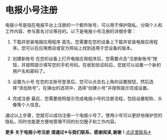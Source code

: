 # 电报小号注册

电报小号是指在电报平台上注册的一个额外账号，可以用于保护隐私、分隔个人和工作内容、参与匿名讨论等目的。以下是电报小号注册的详细步骤：

1. 下载并安装电报应用程序
   首先，您需要在您的设备上下载并安装电报应用程序。您可以在应用商店或官方网站上找到适用于您设备的版本。

2. 创建新账号
   在您的设备上打开电报应用程序后，您需要点击“注册新账号”按钮，并按照提示填写您的手机号码。在收到验证码后，您就可以设置一个新的用户名和密码了。

3. 设置为小号
   在您的主账号登录后，您可以点击右上角的设置按钮，然后选择“添加账号”。在弹出的选项中，选择“创建小号”并按照提示完成设置。

4. 完成注册
   最后，您需要按照提示完成电报小号的注册流程，包括设置昵称、头像等个人信息。

通过以上步骤，您就可以成功注册一个电报小号了。使用小号可以更好地保护您的隐私，同时也能更方便地管理不同的社交圈子和工作内容。

**更多 关于电报小号注册 请通过✈与我们联系，感谢阅读,谢谢！**[点这里联系✈](https://a.k02.cc)